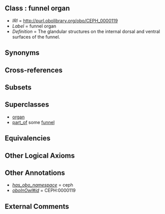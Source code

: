 
## Class : funnel organ

 * *IRI* = http://purl.obolibrary.org/obo/CEPH_0000119
 * *Label* = funnel organ
 * *Definition* = The glandular structures on the internal dorsal and ventral surfaces of the funnel.

## Synonyms


## Cross-references


## Subsets


## Superclasses

 * [organ](../../UBERON/62/UBERON_0000062.md)
 * [part_of](../../BFO/50/BFO_0000050.md) some [funnel](../../CEPH/16/CEPH_0000116.md)

## Equivalencies


## Other Logical Axioms


## Other Annotations

 * *[has_obo_namespace](../../ce/oboInOwl#hasOBONamespace.md)* = ceph
 * *[oboInOwl#id](../../id/oboInOwl#id.md)* = CEPH:0000119

## External Comments

